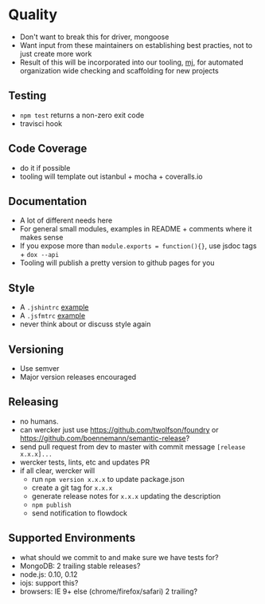 # Quality

- Don't want to break this for driver, mongoose
- Want input from these maintainers on establishing best practies, not to just
  create more work
- Result of this will be incorporated into our tooling,
  [mj](https://github.com/rueckstiess/mj), for automated organization wide
  checking and scaffolding for new projects

## Testing

- `npm test` returns a non-zero exit code
- travisci hook

## Code Coverage

- do it if possible
- tooling will template out istanbul + mocha + coveralls.io

## Documentation

- A lot of different needs here
- For general small modules, examples in README + comments where it makes sense
- If you expose more than `module.exports = function(){}`, use jsdoc tags + `dox --api`
- Tooling will publish a pretty version to github pages for you

## Style

- A `.jshintrc` [example](https://github.com/imlucas/khaos-amp/blob/master/template/.jshintrc)
- A `.jsfmtrc` [example](https://github.com/imlucas/khaos-amp/blob/master/template/.jsfmtrc)
- never think about or discuss style again

## Versioning

- Use semver
- Major version releases encouraged

## Releasing

- no humans.
- can wercker just use https://github.com/twolfson/foundry or https://github.com/boennemann/semantic-release?
- send pull request from dev to master with commit message `[release x.x.x]...`
- wercker tests, lints, etc and updates PR
- if all clear, wercker will
  - run `npm version x.x.x` to update package.json
  - create a git tag for `x.x.x`
  - generate release notes for `x.x.x` updating the description
  - `npm publish`
  - send notification to flowdock

## Supported Environments

- what should we commit to and make sure we have tests for?
- MongoDB: 2 trailing stable releases?
- node.js: 0.10, 0.12
- iojs: support this?
- browsers: IE 9+ else (chrome/firefox/safari) 2 trailing?



